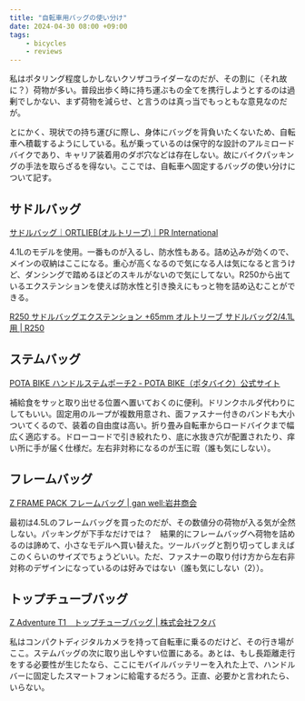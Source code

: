 ```yaml
---
title: "自転車用バッグの使い分け"
date: 2024-04-30 08:00 +09:00
tags:
    - bicycles
    - reviews
---
```


私はポタリング程度しかしないクソザコライダーなのだが、その割に（それ故に？）荷物が多い。普段出歩く時に持ち運ぶもの全てを携行しようとするのは過剰でしかない、まず荷物を減らせ、と言うのは真っ当でもっともな意見なのだが。

とにかく、現状での持ち運びに際し、身体にバッグを背負いたくないため、自転車へ積載するようにしている。私が乗っているのは保守的な設計のアルミロードバイクであり、キャリア装着用のダボ穴などは存在しない。故にバイクパッキングの手法を取らざるを得ない。ここでは、自転車へ固定するバッグの使い分けについて記す。

## サドルバッグ

[サドルバッグ｜ORTLIEB(オルトリーブ)｜PR International](http://g-style.ne.jp/item.php?brand_id=21&item_category_id=74#)

4.1Lのモデルを使用。一番ものが入るし、防水性もある。詰め込みが効くので、メインの収納はここになる。重心が高くなるので気になる人は気になると言うけど、ダンシングで踏めるほどのスキルがないので気にしてない。R250から出ているエクステンションを使えば防水性と引き換えにもっと物を詰め込むことができる。

[R250 サドルバッグエクステンション +65mm オルトリーブ サドルバッグ2/4.1L用 | R250](https://worldcycle.info/bag/r25-p-sdlextention)

## ステムバッグ

[POTA BIKE ハンドルステムポーチ2 - POTA BIKE（ポタバイク）公式サイト](https://pota-bike.jp/handle-stem-pouch-2)

補給食をサッと取り出せる位置へ置いておくのに便利。ドリンクホルダ代わりにしてもいい。固定用のループが複数用意され、面ファスナー付きのバンドも大小ついてくるので、装着の自由度は高い。折り畳み自転車からロードバイクまで幅広く適応する。ドローコードで引き絞れたり、底に水抜き穴が配置されたり、痒い所に手が届く仕様だ。左右非対称になるのが玉に瑕（誰も気にしない）。

## フレームバッグ

[Z FRAME PACK フレームバッグ | gan well:岩井商会](https://www.iwaishokai.com/product/node/2153)

最初は4.5Lのフレームバッグを買ったのだが、その数値分の荷物が入る気が全然しない。パッキングが下手なだけでは？　結果的にフレームバッグへ荷物を詰めるのは諦めて、小さなモデルへ買い替えた。ツールバッグと割り切ってしまえばこのくらいのサイズでちょうどいい。ただ、ファスナーの取り付け方から左右非対称のデザインになっているのは好みではない（誰も気にしない（2））。

## トップチューブバッグ

[Z Adventure T1　トップチューブバッグ | 株式会社フタバ](https://e-ftb.co.jp/item/4709/)

私はコンパクトディジタルカメラを持って自転車に乗るのだけど、その行き場がここ。ステムバッグの次に取り出しやすい位置にある。あとは、もし長距離走行をする必要性が生じたなら、ここにモバイルバッテリーを入れた上で、ハンドルバーに固定したスマートフォンに給電するだろう。正直、必要かと言われたら、いらない。
